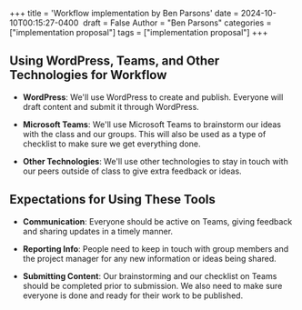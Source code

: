 +++
title = 'Workflow implementation by Ben Parsons'
date = 2024-10-10T00:15:27-0400 ​​
draft = False 
Author = "Ben Parsons"
categories = ["implementation proposal"]
tags = ["implementation proposal"]
+++

## Using WordPress, Teams, and Other Technologies for Workflow

- **WordPress**: We'll use WordPress to create and publish. Everyone will draft content and submit it through WordPress.
  
- **Microsoft Teams**: We'll use Microsoft Teams to brainstorm our ideas with the class and our groups. This will also be used as a type of checklist to make sure we get everything done. 

- **Other Technologies**: We'll use other technologies to stay in touch with our peers outside of class to give extra feedback or ideas.

## Expectations for Using These Tools

- **Communication**: Everyone should be active on Teams, giving feedback and sharing updates in a timely manner. 

- **Reporting Info**: People need to keep in touch with group members and the project manager for any new information or ideas being shared. 

- **Submitting Content**: Our brainstorming and our checklist on Teams should be completed prior to submission. We also need to make sure everyone is done and ready for their work to be published. 


